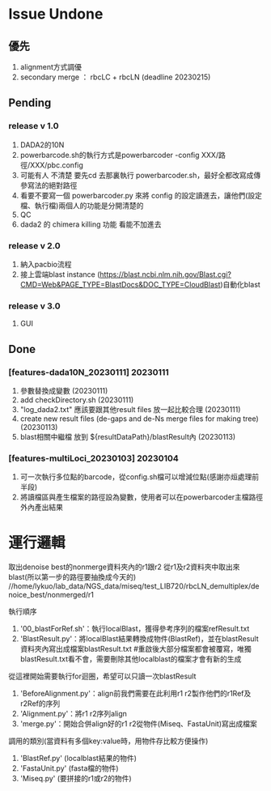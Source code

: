 # Issue Undone

## 優先
1. alignment方式調優 
2. secondary merge ： rbcLC + rbcLN (deadline 20230215)
## Pending

### release v 1.0
1. DADA2的10N
2. powerbarcode.sh的執行方式是powerbarcoder -config XXX/路徑/XXX/pbc.config
3. 可能有人 不清楚 要先cd 去那裏執行 powerbarcoder.sh，最好全都改寫成傳參寫法的絕對路徑
4. 看要不要寫一個 powerbarcoder.py 來將 config 的設定讀進去，讓他們(設定檔、執行檔)兩個人的功能是分開清楚的
5. QC 
6. dada2 的 chimera killing 功能 看能不加進去

### release v 2.0
1. 納入pacbio流程
2. 接上雲端blast instance (https://blast.ncbi.nlm.nih.gov/Blast.cgi?CMD=Web&PAGE_TYPE=BlastDocs&DOC_TYPE=CloudBlast)自動化blast

### release v 3.0
1. GUI


## Done

### [features-dada10N_20230111] 20230111
1. 參數替換成變數 (20230111)
2. add checkDirectory.sh (20230111)
3. "log_dada2.txt" 應該要跟其他result files 放一起比較合理 (20230111)
4. create new result files (de-gaps and de-Ns merge files for making tree) (20230113)
5. blast相關中繼檔 放到 ${resultDataPath}/blastResult內 (20230113)

### [features-multiLoci_20230103] 20230104
1. 可一次執行多位點的barcode，從config.sh檔可以增減位點(感謝亦烜處理前半段)
2. 將讀檔區與產生檔案的路徑設為變數，使用者可以在powerbarcoder主檔路徑外內產出結果



# 運行邏輯
取出denoise best的nonmerge資料夾內的r1跟r2
從r1及r2資料夾中取出來blast(所以第一步的路徑要抽換成今天的)
//home/lykuo/lab_data/NGS_data/miseq/test_LIB720/rbcLN_demultiplex/denoice_best/nonmerged/r1

 執行順序
 1. '00_blastForRef.sh'：執行localBlast，獲得參考序列的檔案refResult.txt
 2. 'BlastResult.py'：將localBlast結果轉換成物件(BlastRef)，並在blastResult資料夾內寫出成檔案blastResult.txt
        #重啟後大部分檔案都會被覆寫，唯獨blastResult.txt看不會，需要刪除其他localblast的檔案才會有新的生成

 從這裡開始需要執行for迴圈，希望可以只讀一次blastResult
 1. 'BeforeAlignment.py'：align前我們需要在此利用r1 r2製作他們的r1Ref及r2Ref的序列
 2. 'Alignment.py'：將r1 r2序列align
 3. 'merge.py'：開始合併align好的r1 r2從物件(Miseq、FastaUnit)寫出成檔案

 調用的類別(當資料有多個key:value時，用物件存比較方便操作)
 1. 'BlastRef.py' (localblast結果的物件)
 2. 'FastaUnit.py' (fasta檔的物件)
 3. 'Miseq.py' (要拼接的r1或r2的物件)